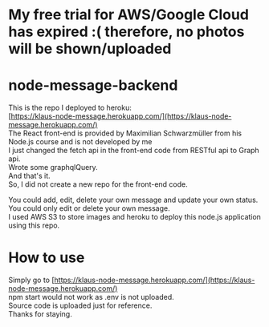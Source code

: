 # My free trial for AWS/Google Cloud has expired :( therefore, no photos will be shown/uploaded

# node-message-backend 
This is the repo I deployed to heroku:  
[https://klaus-node-message.herokuapp.com/](https://klaus-node-message.herokuapp.com/)  
The React front-end is provided by Maximilian Schwarzmüller from his Node.js course and is not developed by me  
I just changed the fetch api in the front-end code from RESTful api to Graph api.  
Wrote some graphqlQuery.  
And that's it.  
So, I did not create a new repo for the front-end code.  

You could add, edit, delete your own message and update your own status.  
You could only edit or delete your own message.    
I used AWS S3 to store images and heroku to deploy this node.js application using this repo.

# How to use
Simply go to [https://klaus-node-message.herokuapp.com/](https://klaus-node-message.herokuapp.com/)  
npm start would not work as .env is not uploaded.  
Source code is uploaded just for reference.  
Thanks for staying.
